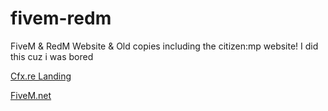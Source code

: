 # fivem-redm
FiveM &amp; RedM Website  &amp; Old copies including the citizen:mp website!
I did this cuz i was bored

[Cfx.re Landing](https://bestleaks.github.io/fivem-redm.github.io/Cfx.reLanding/index.html)

[FiveM.net](https://bestleaks.github.io/fivem-redm.github.io/FiveM%20Site/index.html)
